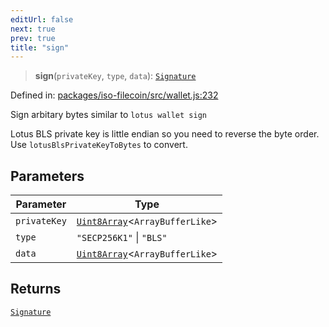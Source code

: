 ```yaml
---
editUrl: false
next: true
prev: true
title: "sign"
---
```


> **sign**(`privateKey`, `type`, `data`): [`Signature`](/api/iso-filecoin/signature/classes/signature/)

Defined in: [packages/iso-filecoin/src/wallet.js:232](https://github.com/hugomrdias/filecoin/blob/main/packages/iso-filecoin/src/wallet.js#L232)

Sign arbitary bytes similar to `lotus wallet sign`

Lotus BLS private key is little endian so you need to reverse the byte order. Use `lotusBlsPrivateKeyToBytes` to convert.

## Parameters

| Parameter | Type |
| ------ | ------ |
| `privateKey` | [`Uint8Array`](https://developer.mozilla.org/docs/Web/JavaScript/Reference/Global_Objects/Uint8Array)\<`ArrayBufferLike`\> |
| `type` | `"SECP256K1"` \| `"BLS"` |
| `data` | [`Uint8Array`](https://developer.mozilla.org/docs/Web/JavaScript/Reference/Global_Objects/Uint8Array)\<`ArrayBufferLike`\> |

## Returns

[`Signature`](/api/iso-filecoin/signature/classes/signature/)

